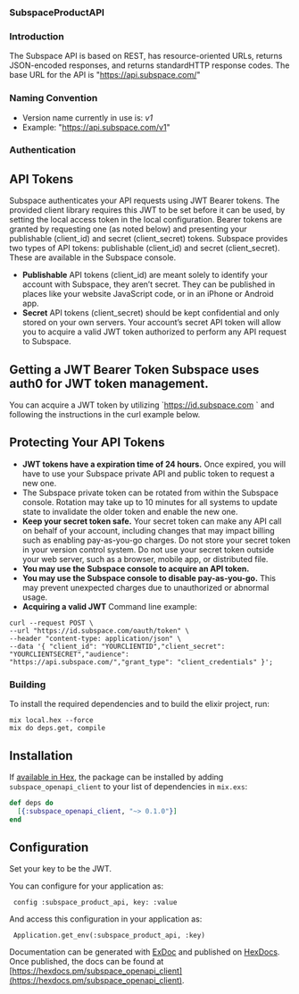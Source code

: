 ### SubspaceProductAPI

### Introduction  
The Subspace API is based on REST, has resource-oriented URLs, returns JSON-encoded responses, and returns standardHTTP response codes.  The base URL for the API is "https://api.subspace.com/"
### Naming Convention
* Version name currently in use is: *v1*
* Example: "https://api.subspace.com/v1"
### Authentication

## API Tokens
Subspace authenticates your API requests using JWT Bearer tokens.  The provided client library requires this JWT to be set before it can be used, by setting the local access token in the local configuration.  Bearer tokens are granted by requesting one (as noted below) and presenting your publishable (client_id) and secret (client_secret) tokens.
Subspace provides two types of API tokens: publishable (client_id) and secret (client_secret).  These are available in the Subspace console.
* **Publishable** API tokens (client_id) are meant solely to identify your account with Subspace, they aren’t secret. They can be published in places like your website JavaScript code, or in an iPhone or Android app.
* **Secret** API tokens (client_secret) should be kept confidential and only stored on your own servers. Your account’s secret API token will allow you to acquire a valid JWT token authorized to perform any API request to Subspace.
## Getting a JWT Bearer Token  Subspace uses auth0 for JWT token management.
You can acquire a JWT token by utilizing &#x60;https://id.subspace.com &#x60; and following the instructions in the curl example below.
## Protecting Your API Tokens
* **JWT tokens have a expiration time of 24 hours.**  Once expired, you will have to use your Subspace private API and public token to request a new one.
* The Subspace private token can be rotated from within the Subspace console.  Rotation may take up to 10 minutes for all systems to update state to invalidate the older token and enable the new one.
* **Keep your secret token safe.** Your secret token can make any API call on behalf of your account, including changes that may impact billing such as enabling pay-as-you-go charges. Do not store your secret token in your version control system. Do not use your secret token outside your web server, such as a browser, mobile app, or distributed file.
* **You may use the Subspace console to acquire an API token.**
* **You may use the Subspace console to disable pay-as-you-go.** This may prevent unexpected charges due to unauthorized or abnormal usage.
* **Acquiring a valid JWT**
Command line example:
```
curl --request POST \
--url "https://id.subspace.com/oauth/token" \
--header "content-type: application/json" \
--data '{ "client_id": "YOURCLIENTID","client_secret": "YOURCLIENTSECRET","audience": "https://api.subspace.com/","grant_type": "client_credentials" }';
```

### Building

To install the required dependencies and to build the elixir project, run:
```
mix local.hex --force
mix do deps.get, compile
```

## Installation

If [available in Hex](https://hex.pm/docs/publish), the package can be installed
by adding `subspace_openapi_client` to your list of dependencies in `mix.exs`:

```elixir
def deps do
  [{:subspace_openapi_client, "~> 0.1.0"}]
end
```

## Configuration

Set your key to be the JWT.

You can configure for your application as:

     config :subspace_product_api, key: :value

And access this configuration in your application as:

     Application.get_env(:subspace_product_api, :key)

Documentation can be generated with [ExDoc](https://github.com/elixir-lang/ex_doc)
and published on [HexDocs](https://hexdocs.pm). Once published, the docs can
be found at [https://hexdocs.pm/subspace_openapi_client](https://hexdocs.pm/subspace_openapi_client).
